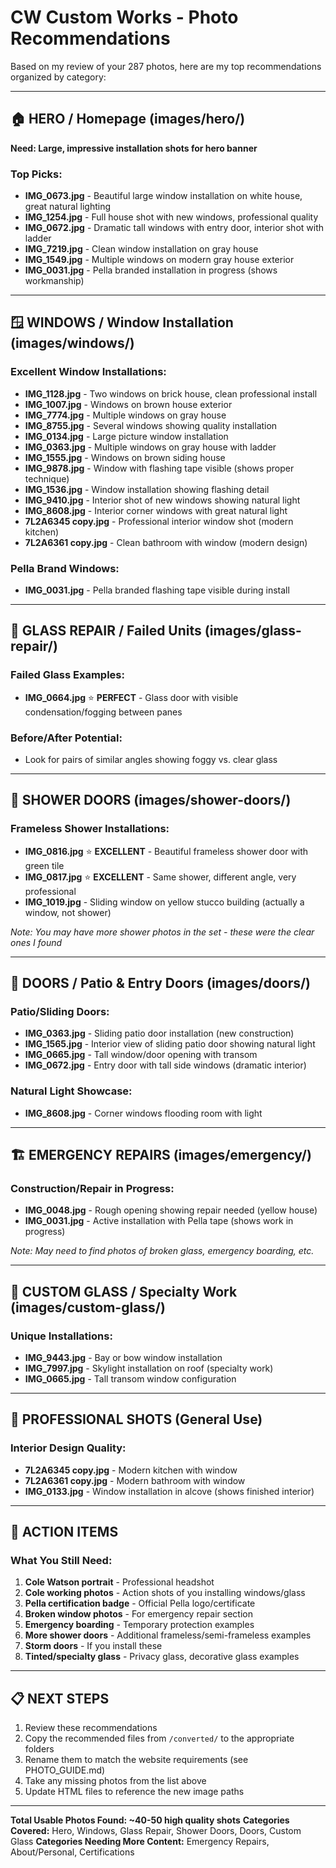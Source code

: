 # CW Custom Works - Photo Recommendations

Based on my review of your 287 photos, here are my top recommendations organized by category:

---

## 🏠 HERO / Homepage (images/hero/)
**Need: Large, impressive installation shots for hero banner**

### Top Picks:
- **IMG_0673.jpg** - Beautiful large window installation on white house, great natural lighting
- **IMG_1254.jpg** - Full house shot with new windows, professional quality
- **IMG_0672.jpg** - Dramatic tall windows with entry door, interior shot with ladder
- **IMG_7219.jpg** - Clean window installation on gray house
- **IMG_1549.jpg** - Multiple windows on modern gray house exterior
- **IMG_0031.jpg** - Pella branded installation in progress (shows workmanship)

---

## 🪟 WINDOWS / Window Installation (images/windows/)

### Excellent Window Installations:
- **IMG_1128.jpg** - Two windows on brick house, clean professional install
- **IMG_1007.jpg** - Windows on brown house exterior
- **IMG_7774.jpg** - Multiple windows on gray house
- **IMG_8755.jpg** - Several windows showing quality installation
- **IMG_0134.jpg** - Large picture window installation
- **IMG_0363.jpg** - Multiple windows on gray house with ladder
- **IMG_1555.jpg** - Windows on brown siding house
- **IMG_9878.jpg** - Window with flashing tape visible (shows proper technique)
- **IMG_1536.jpg** - Window installation showing flashing detail
- **IMG_9410.jpg** - Interior shot of new windows showing natural light
- **IMG_8608.jpg** - Interior corner windows with great natural light
- **7L2A6345 copy.jpg** - Professional interior window shot (modern kitchen)
- **7L2A6361 copy.jpg** - Clean bathroom with window (modern design)

### Pella Brand Windows:
- **IMG_0031.jpg** - Pella branded flashing tape visible during install

---

## 🔧 GLASS REPAIR / Failed Units (images/glass-repair/)

### Failed Glass Examples:
- **IMG_0664.jpg** ⭐ **PERFECT** - Glass door with visible condensation/fogging between panes

### Before/After Potential:
- Look for pairs of similar angles showing foggy vs. clear glass

---

## 🚿 SHOWER DOORS (images/shower-doors/)

### Frameless Shower Installations:
- **IMG_0816.jpg** ⭐ **EXCELLENT** - Beautiful frameless shower door with green tile
- **IMG_0817.jpg** ⭐ **EXCELLENT** - Same shower, different angle, very professional
- **IMG_1019.jpg** - Sliding window on yellow stucco building (actually a window, not shower)

*Note: You may have more shower photos in the set - these were the clear ones I found*

---

## 🚪 DOORS / Patio & Entry Doors (images/doors/)

### Patio/Sliding Doors:
- **IMG_0363.jpg** - Sliding patio door installation (new construction)
- **IMG_1565.jpg** - Interior view of sliding patio door showing natural light
- **IMG_0665.jpg** - Tall window/door opening with transom
- **IMG_0672.jpg** - Entry door with tall side windows (dramatic interior)

### Natural Light Showcase:
- **IMG_8608.jpg** - Corner windows flooding room with light

---

## 🏗️ EMERGENCY REPAIRS (images/emergency/)

### Construction/Repair in Progress:
- **IMG_0048.jpg** - Rough opening showing repair needed (yellow house)
- **IMG_0031.jpg** - Active installation with Pella tape (shows work in progress)

*Note: May need to find photos of broken glass, emergency boarding, etc.*

---

## 🎨 CUSTOM GLASS / Specialty Work (images/custom-glass/)

### Unique Installations:
- **IMG_9443.jpg** - Bay or bow window installation
- **IMG_7997.jpg** - Skylight installation on roof (specialty work)
- **IMG_0665.jpg** - Tall transom window configuration

---

## 📸 PROFESSIONAL SHOTS (General Use)

### Interior Design Quality:
- **7L2A6345 copy.jpg** - Modern kitchen with window
- **7L2A6361 copy.jpg** - Modern bathroom with window
- **IMG_0133.jpg** - Window installation in alcove (shows finished interior)

---

## 🎯 ACTION ITEMS

### What You Still Need:
1. **Cole Watson portrait** - Professional headshot
2. **Cole working photos** - Action shots of you installing windows/glass
3. **Pella certification badge** - Official Pella logo/certificate
4. **Broken window photos** - For emergency repair section
5. **Emergency boarding** - Temporary protection examples
6. **More shower doors** - Additional frameless/semi-frameless examples
7. **Storm doors** - If you install these
8. **Tinted/specialty glass** - Privacy glass, decorative glass examples

---

## 📋 NEXT STEPS

1. Review these recommendations
2. Copy the recommended files from `/converted/` to the appropriate folders
3. Rename them to match the website requirements (see PHOTO_GUIDE.md)
4. Take any missing photos from the list above
5. Update HTML files to reference the new image paths

---

**Total Usable Photos Found: ~40-50 high quality shots**
**Categories Covered:** Hero, Windows, Glass Repair, Shower Doors, Doors, Custom Glass
**Categories Needing More Content:** Emergency Repairs, About/Personal, Certifications

